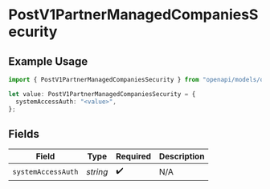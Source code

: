 # PostV1PartnerManagedCompaniesSecurity

## Example Usage

```typescript
import { PostV1PartnerManagedCompaniesSecurity } from "openapi/models/operations";

let value: PostV1PartnerManagedCompaniesSecurity = {
  systemAccessAuth: "<value>",
};
```

## Fields

| Field              | Type               | Required           | Description        |
| ------------------ | ------------------ | ------------------ | ------------------ |
| `systemAccessAuth` | *string*           | :heavy_check_mark: | N/A                |